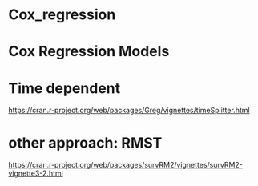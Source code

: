 # Cox_regression

# Cox Regression Models

# Time dependent

https://cran.r-project.org/web/packages/Greg/vignettes/timeSplitter.html

# other approach: RMST

https://cran.r-project.org/web/packages/survRM2/vignettes/survRM2-vignette3-2.html
